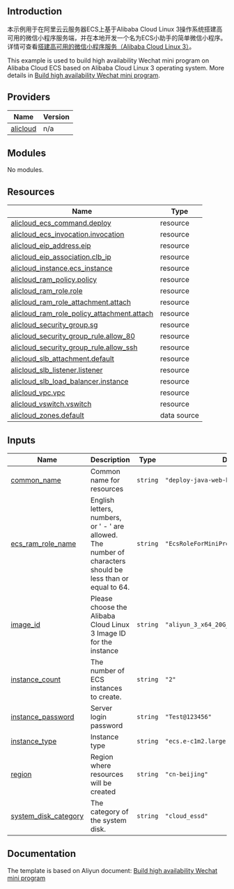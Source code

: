 ## Introduction

<!-- DOCS_DESCRIPTION_CN -->
本示例用于在阿里云云服务器ECS上基于Alibaba Cloud Linux 3操作系统搭建高可用的微信小程序服务端，并在本地开发一个名为ECS小助手的简单微信小程序。
详情可查看[搭建高可用的微信小程序服务（Alibaba Cloud Linux 3）](https://help.aliyun.com/zh/ecs/use-cases/build-a-high-availability-wechat-mini-program-service-on-an-alibaba-cloud-linux-3-instance)。
<!-- DOCS_DESCRIPTION_CN -->

<!-- DOCS_DESCRIPTION_EN -->
This example is used to build high availability Wechat mini program on Alibaba Cloud ECS based on Alibaba Cloud Linux 3 operating system.
More details in [Build high availability Wechat mini program](https://help.aliyun.com/zh/ecs/use-cases/build-a-high-availability-wechat-mini-program-service-on-an-alibaba-cloud-linux-3-instance).
<!-- DOCS_DESCRIPTION_EN -->

<!-- BEGIN_TF_DOCS -->
## Providers

| Name | Version |
|------|---------|
| <a name="provider_alicloud"></a> [alicloud](#provider\_alicloud) | n/a |

## Modules

No modules.

## Resources

| Name | Type |
|------|------|
| [alicloud_ecs_command.deploy](https://registry.terraform.io/providers/aliyun/alicloud/latest/docs/resources/ecs_command) | resource |
| [alicloud_ecs_invocation.invocation](https://registry.terraform.io/providers/aliyun/alicloud/latest/docs/resources/ecs_invocation) | resource |
| [alicloud_eip_address.eip](https://registry.terraform.io/providers/aliyun/alicloud/latest/docs/resources/eip_address) | resource |
| [alicloud_eip_association.clb_ip](https://registry.terraform.io/providers/aliyun/alicloud/latest/docs/resources/eip_association) | resource |
| [alicloud_instance.ecs_instance](https://registry.terraform.io/providers/aliyun/alicloud/latest/docs/resources/instance) | resource |
| [alicloud_ram_policy.policy](https://registry.terraform.io/providers/aliyun/alicloud/latest/docs/resources/ram_policy) | resource |
| [alicloud_ram_role.role](https://registry.terraform.io/providers/aliyun/alicloud/latest/docs/resources/ram_role) | resource |
| [alicloud_ram_role_attachment.attach](https://registry.terraform.io/providers/aliyun/alicloud/latest/docs/resources/ram_role_attachment) | resource |
| [alicloud_ram_role_policy_attachment.attach](https://registry.terraform.io/providers/aliyun/alicloud/latest/docs/resources/ram_role_policy_attachment) | resource |
| [alicloud_security_group.sg](https://registry.terraform.io/providers/aliyun/alicloud/latest/docs/resources/security_group) | resource |
| [alicloud_security_group_rule.allow_80](https://registry.terraform.io/providers/aliyun/alicloud/latest/docs/resources/security_group_rule) | resource |
| [alicloud_security_group_rule.allow_ssh](https://registry.terraform.io/providers/aliyun/alicloud/latest/docs/resources/security_group_rule) | resource |
| [alicloud_slb_attachment.default](https://registry.terraform.io/providers/aliyun/alicloud/latest/docs/resources/slb_attachment) | resource |
| [alicloud_slb_listener.listener](https://registry.terraform.io/providers/aliyun/alicloud/latest/docs/resources/slb_listener) | resource |
| [alicloud_slb_load_balancer.instance](https://registry.terraform.io/providers/aliyun/alicloud/latest/docs/resources/slb_load_balancer) | resource |
| [alicloud_vpc.vpc](https://registry.terraform.io/providers/aliyun/alicloud/latest/docs/resources/vpc) | resource |
| [alicloud_vswitch.vswitch](https://registry.terraform.io/providers/aliyun/alicloud/latest/docs/resources/vswitch) | resource |
| [alicloud_zones.default](https://registry.terraform.io/providers/aliyun/alicloud/latest/docs/data-sources/zones) | data source |

## Inputs

| Name | Description | Type | Default | Required |
|------|-------------|------|---------|:--------:|
| <a name="input_common_name"></a> [common\_name](#input\_common\_name) | Common name for resources | `string` | `"deploy-java-web-by-terraform"` | no |
| <a name="input_ecs_ram_role_name"></a> [ecs\_ram\_role\_name](#input\_ecs\_ram\_role\_name) | English letters, numbers, or ' - ' are allowed. The number of characters should be less than or equal to 64. | `string` | `"EcsRoleForMiniProgramServer"` | no |
| <a name="input_image_id"></a> [image\_id](#input\_image\_id) | Please choose the Alibaba Cloud Linux 3 Image ID for the instance | `string` | `"aliyun_3_x64_20G_alibase_20240528.vhd"` | no |
| <a name="input_instance_count"></a> [instance\_count](#input\_instance\_count) | The number of ECS instances to create. | `string` | `"2"` | no |
| <a name="input_instance_password"></a> [instance\_password](#input\_instance\_password) | Server login password | `string` | `"Test@123456"` | no |
| <a name="input_instance_type"></a> [instance\_type](#input\_instance\_type) | Instance type | `string` | `"ecs.e-c1m2.large"` | no |
| <a name="input_region"></a> [region](#input\_region) | Region where resources will be created | `string` | `"cn-beijing"` | no |
| <a name="input_system_disk_category"></a> [system\_disk\_category](#input\_system\_disk\_category) | The category of the system disk. | `string` | `"cloud_essd"` | no |
<!-- END_TF_DOCS -->

## Documentation
<!-- docs-link --> 

The template is based on Aliyun document: [Build high availability Wechat mini program](https://help.aliyun.com/zh/ecs/use-cases/build-a-high-availability-wechat-mini-program-service-on-an-alibaba-cloud-linux-3-instance) 

<!-- docs-link --> 